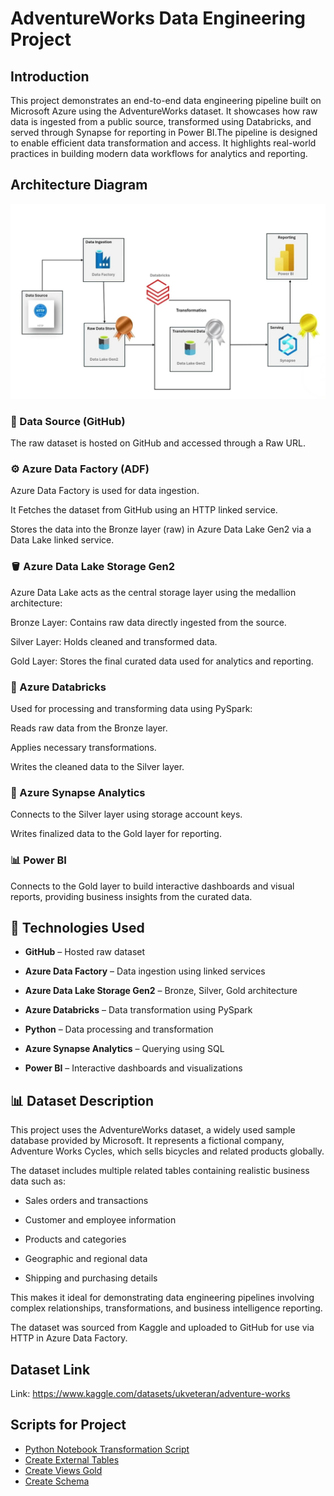 # AdventureWorks Data Engineering Project

## Introduction
This project demonstrates an end-to-end data engineering pipeline built on Microsoft Azure using the AdventureWorks dataset. It showcases how raw data is ingested from a public source, transformed using Databricks, and served through Synapse for reporting in Power BI.The pipeline is designed to enable efficient data transformation and access. It highlights real-world practices in building modern data workflows for analytics and reporting.

## Architecture Diagram
![Project Architecture](Architecture/ArchitectureDiagram.jpg)

### 📂 Data Source (GitHub)
The raw dataset is hosted on GitHub and accessed through a Raw URL.

### ⚙️ Azure Data Factory (ADF)
Azure Data Factory is used for data ingestion.

It Fetches the dataset from GitHub using an HTTP linked service.

Stores the data into the Bronze layer (raw) in Azure Data Lake Gen2 via a Data Lake linked service.

### 🪣 Azure Data Lake Storage Gen2
Azure Data Lake acts as the central storage layer using the medallion architecture:

Bronze Layer: Contains raw data directly ingested from the source.

Silver Layer: Holds cleaned and transformed data.

Gold Layer: Stores the final curated data used for analytics and reporting.

### 🧪 Azure Databricks
Used for processing and transforming data using PySpark:

Reads raw data from the Bronze layer.

Applies necessary transformations.

Writes the cleaned data to the Silver layer.

### 🧠 Azure Synapse Analytics
Connects to the Silver layer using storage account keys.

Writes finalized data to the Gold layer for reporting.

### 📊 Power BI
Connects to the Gold layer to build interactive dashboards and visual reports, providing business insights from the curated data.


## 🧰 Technologies Used
- **GitHub** – Hosted raw dataset

- **Azure Data Factory** – Data ingestion using linked services

- **Azure Data Lake Storage Gen2** – Bronze, Silver, Gold architecture

- **Azure Databricks** – Data transformation using PySpark

- **Python** – Data processing and transformation

- **Azure Synapse Analytics** – Querying using SQL

- **Power BI** – Interactive dashboards and visualizations

## 📊 Dataset Description
This project uses the AdventureWorks dataset, a widely used sample database provided by Microsoft. It represents a fictional company, Adventure Works Cycles, which sells bicycles and related products globally.

The dataset includes multiple related tables containing realistic business data such as:

- Sales orders and transactions

- Customer and employee information

- Products and categories

- Geographic and regional data

- Shipping and purchasing details

This makes it ideal for demonstrating data engineering pipelines involving complex relationships, transformations, and business intelligence reporting.

The dataset was sourced from Kaggle and uploaded to GitHub for use via HTTP in Azure Data Factory.

## Dataset Link
Link: https://www.kaggle.com/datasets/ukveteran/adventure-works

## Scripts for Project
- [Python Notebook Transformation Script](Scripts/Transformation(SilverLayer).ipynb)
- [Create External Tables](Scripts/ExternalTable.sql)
- [Create Views Gold](Scripts/CreateViewsGold.sql)
- [Create Schema](Scripts/CreateSchema.sql)
